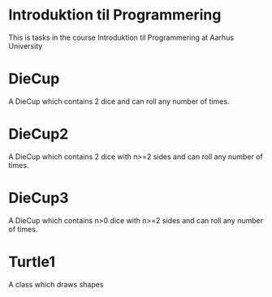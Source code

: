 # Introduktion til Programmering
This is tasks in the course Introduktion til Programmering at Aarhus University

# DieCup
A DieCup which contains 2 dice and can roll any number of times.

# DieCup2
A DieCup which contains 2 dice with n>=2 sides and can roll any number of times.

# DieCup3
A DieCup which contains n>0 dice with n>=2 sides and can roll any number of times.

# Turtle1
A class which draws shapes
